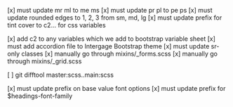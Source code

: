 [x] must update mr ml to me ms
[x] must update pr pl to pe ps
[x] must update rounded edges to 1, 2, 3 from sm, md, lg
[x] must update prefix for tint cover to c2... for css variables

[x] add c2 to any variables which we add to bootstrap variable sheet
[x] must add accordion file to Intergage Bootstrap theme
[x] must update sr-only classes
[x] manually go through mixins/_forms.scss
[x] manually go through mixins/_grid.scss

[ ] git difftool  master:scss..main:scss

[x] must update prefix on base value font options
[x] must update prefix for $headings-font-family